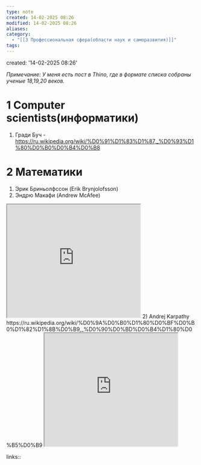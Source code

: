 ```yaml
---
type: note
created: 14-02-2025 08:26
modified: 14-02-2025 08:26
aliases: 
category:
  - "[[3 Профессиональная сфера(области наук и саморазвития)]]"
tags: 
---
```

created: '14-02-2025 08:26'

*Примечание: У меня есть пост в Thino, где в формате списка собраны ученые 18,19,20 веков.*
# 1	Computer scientists(информатики)
1) Гради Буч - https://ru.wikipedia.org/wiki/%D0%91%D1%83%D1%87,_%D0%93%D1%80%D0%B0%D0%B4%D0%B8

# 2	Математики
1) Эрик Бриньолфссон (Erik Brynjolofsson) 
2) Эндрю Макафи (Andrew McAfee)
<iframe src="https://ru.wikipedia.org/wiki/%D0%91%D1%83%D1%87,_%D0%93%D1%80%D0%B0%D0%B4%D0%B8" width="70%" height="300px"></iframe>
2) Andrej Karpathy
https://ru.wikipedia.org/wiki/%D0%9A%D0%B0%D1%80%D0%BF%D0%B0%D1%82%D1%8B%D0%B9,_%D0%90%D0%BD%D0%B4%D1%80%D0%B5%D0%B9
<iframe src="https://ru.wikipedia.org/wiki/%D0%9A%D0%B0%D1%80%D0%BF%D0%B0%D1%82%D1%8B%D0%B9,_%D0%90%D0%BD%D0%B4%D1%80%D0%B5%D0%B9" width="70%" height="300px"></iframe>
  
links::






